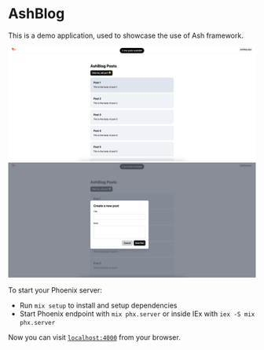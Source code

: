 # AshBlog

This is a demo application, used to showcase the use of Ash framework.

![Homepage](./media/sample_ui_1.png)
![Homepage](./media/sample_ui_2.png)

To start your Phoenix server:

- Run `mix setup` to install and setup dependencies
- Start Phoenix endpoint with `mix phx.server` or inside IEx with `iex -S mix phx.server`

Now you can visit [`localhost:4000`](http://localhost:4000) from your browser.

